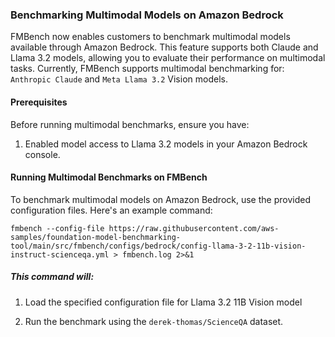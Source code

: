 ### Benchmarking Multimodal Models on Amazon Bedrock

FMBench now enables customers to benchmark multimodal models available through Amazon Bedrock. This feature supports both Claude and Llama 3.2 models, allowing you to evaluate their performance on multimodal tasks. Currently, FMBench supports multimodal benchmarking for: `Anthropic Claude` and `Meta Llama 3.2` Vision models.

#### Prerequisites

Before running multimodal benchmarks, ensure you have:

1. Enabled model access to Llama 3.2 models in your Amazon Bedrock console.

#### Running Multimodal Benchmarks on FMBench

To benchmark multimodal models on Amazon Bedrock, use the provided configuration files. Here's an example command:

``` {.bash}
fmbench --config-file https://raw.githubusercontent.com/aws-samples/foundation-model-benchmarking-tool/main/src/fmbench/configs/bedrock/config-llama-3-2-11b-vision-instruct-scienceqa.yml > fmbench.log 2>&1
```

##### **This command will**:

1. Load the specified configuration file for Llama 3.2 11B Vision model

1. Run the benchmark using the `derek-thomas/ScienceQA` dataset.